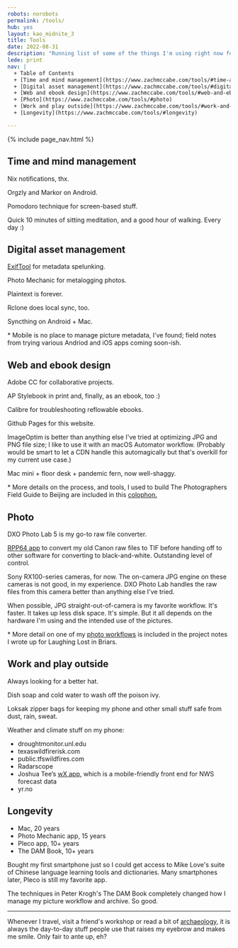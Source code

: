 ```yaml
---
robots: norobots
permalink: /tools/
hub: yes
layout: kao_midnite_3
title: Tools
date: 2022-08-31
description: "Running list of some of the things I'm using right now for work and life. Noting a few techniques I use, and a few problems I'm looking to solve, too."
lede: print
nav: |  
  + Table of Contents
  + [Time and mind management](https://www.zachmccabe.com/tools/#time-and-mind-management) 
  + [Digital asset management](https://www.zachmccabe.com/tools/#digital-asset-management)
  + [Web and ebook design](https://www.zachmccabe.com/tools/#web-and-ebook-design)
  + [Photo](https://www.zachmccabe.com/tools/#photo)
  + [Work and play outside](https://www.zachmccabe.com/tools/#work-and-play-outside)
  + [Longevity](https://www.zachmccabe.com/tools/#longevity)

---
```




{% include page_nav.html %}



## Time and mind management

Nix notifications, thx.

Orgzly and Markor on Android.

Pomodoro technique for screen-based stuff.

Quick 10 minutes of sitting meditation, and a good hour of walking. Every day :)




## Digital asset management

[ExifTool] for metadata spelunking.

Photo Mechanic for metalogging photos.

Plaintext is forever.

Rclone does local sync, too.

Syncthing on Android + Mac.

\* Mobile is no place to manage picture metadata, I've found; field notes from trying various Andriod and iOS apps coming soon-ish.

[ExifTool]: https://www.zachmccabe.com/tools/exiftool-notes



## Web and ebook design

Adobe CC for collaborative projects.

AP Stylebook in print and, finally, as an ebook, too :)

Calibre for troubleshooting reflowable ebooks.

Github Pages for this website.

ImageOptim is better than anything else I've tried at optimizing JPG and PNG file size; I like to use it with an macOS Automator workflow. (Probably would be smart to let a CDN handle this automagically but that's overkill for my current use case.)

Mac mini + floor desk + pandemic fern, now well-shaggy.

\* More details on the process, and tools, I used to build The Photographers Field Guide to Beijing are included in this [colophon.]

[colophon.]: https://www.zachmccabe.com/beijing/bts/colophon



## Photo

DXO Photo Lab 5 is my go-to raw file converter.

[RPP64 app] to convert my old Canon raw files to TIF before handing off to other software for converting to black-and-white. Outstanding level of control.

Sony RX100-series cameras, for now. The on-camera JPG engine on these cameras is not good, in my experience. DXO Photo Lab handles the raw files from this camera better than anything else I've tried.

When possible, JPG straight-out-of-camera is my favorite workflow. It's faster. It takes up less disk space. It's simple. But it all depends on the hardware I'm using and the intended use of the pictures.

\* More detail on one of my [photo workflows] is included in the project notes I wrote up for Laughing Lost in Briars.

[RPP64 app]: https://www.raw-photo-processor.com

[photo workflows]: https://www.zachmccabe.com/briars/#publishing-workflow




## Work and play outside

Always looking for a better hat.

Dish soap and cold water to wash off the poison ivy.

Loksak zipper bags for keeping my phone and other small stuff safe from dust, rain, sweat.

Weather and climate stuff on my phone:

+ droughtmonitor.unl.edu
+ texaswildfirerisk.com
+ public.tfswildfires.com
+ Radarscope
+ Joshua Tee’s [wX app,] which is a mobile-friendly front end for NWS forecast data
+ yr.no

[wX app,]: https://gitlab.com/joshua.tee/wx/-/blob/master/doc/ChangeLog_User.md




## Longevity

+ Mac, 20 years
+ Photo Mechanic app, 15 years
+ Pleco app, 10+ years
+ The DAM Book, 10+ years

Bought my first smartphone just so I could get access to Mike Love's suite of Chinese language learning tools and dictionaries. Many smartphones later, Pleco is still my favorite app.

The techniques in Peter Krogh's The DAM Book completely changed how I manage my picture workflow and archive. So good.

---

Whenever I travel, visit a friend's workshop or read a bit of [archaeology,] it is always the day-to-day stuff people use that raises my eyebrow and makes me smile. Only fair to ante up, eh?

[archaeology,]: https://archive.org/details/StoneAgeEconomics_201611/page/n31

